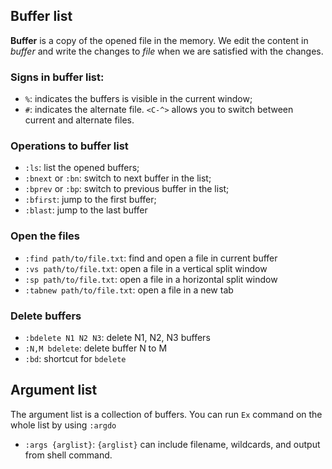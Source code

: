 ## Buffer list

**Buffer** is a copy of the opened file in the memory. We edit the content in _buffer_ and write the changes to _file_ when we are satisfied with the changes.

### Signs in buffer list:

* `%`: indicates the buffers is visible in the current window;
* `#`: indicates the alternate file. `<C-^>` allows you to switch between current and alternate files.

### Operations to buffer list

* `:ls`: list the opened buffers;
* `:bnext` or `:bn`: switch to next buffer in the list;
* `:bprev` or `:bp`: switch to previous buffer in the list;
* `:bfirst`: jump to the first buffer;
* `:blast`: jump to the last buffer

### Open the files

* `:find path/to/file.txt`: find and open a file in current buffer
* `:vs path/to/file.txt`: open a file in a vertical split window
* `:sp path/to/file.txt`: open a file in a horizontal split window
* `:tabnew path/to/file.txt`: open a file in a new tab

### Delete buffers

* `:bdelete N1 N2 N3`: delete N1, N2, N3 buffers
* `:N,M bdelete`: delete buffer N to M
* `:bd`: shortcut for `bdelete`

## Argument list

The argument list is a collection of buffers. You can run `Ex` command on the whole list by using `:argdo`

* `:args {arglist}`: `{arglist}` can include filename, wildcards, and output from shell command.
